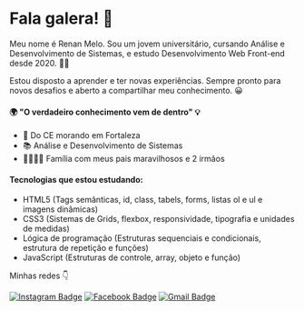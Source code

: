 # Fala galera! 👋

Meu nome é Renan Melo. Sou um jovem universitário, cursando Análise e Desenvolvimento de Sistemas, e estudo Desenvolvimento Web Front-end desde 2020. 👨‍💻

Estou disposto a aprender e ter novas experiências. Sempre pronto para novos desafios e aberto a compartilhar meu conhecimento. 😀


#### 🌍 "O verdadeiro conhecimento vem de dentro" 💡

- 📍 Do CE morando em Fortaleza
- 📚 Análise e Desenvolvimento de Sistemas
- 👨‍👩‍👦‍👦 Família com meus pais maravilhosos e 2 irmãos

#### Tecnologias que estou estudando:
- HTML5 (Tags semânticas, id, class, tabels, forms, listas ol e ul e imagens dinâmicas)
- CSS3 (Sistemas de Grids, flexbox, responsividade, tipografia e unidades de medidas)
- Lógica de programação (Estruturas sequenciais e condicionais, estrutura de repetição e funções)
- JavaScript (Estruturas de controle, array, objeto e função)

Minhas redes 👇

[![Instagram Badge](https://img.shields.io/badge/-@meloorenan-violet?style=flat-square&logo=Instagram&logoColor=white&link=https://www.instagram.com/meloo_renan/)](https://www.instagram.com/meloo_renan/) [![Facebook Badge](https://img.shields.io/badge/-Renan_Melo-blue?style=flat-square&logo=Facebook&logoColor=white&link=mailto:renan.meloo.710@gmail.com)](https://www.facebook.com/renan.melo.3192) [![Gmail Badge](https://img.shields.io/badge/-renan.meloo.710@gmail.com-6633cc?style=flat-square&logo=Gmail&logoColor=white&link=mailto:renan.meloo.710@gmail.com)](mailto:renan.meloo.710@gmail.com)
